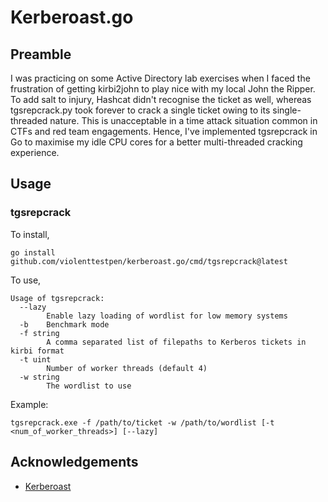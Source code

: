 # Kerberoast.go

## Preamble

I was practicing on some Active Directory lab exercises when I faced the frustration of getting kirbi2john to play nice with my local John the Ripper. To add salt to injury, Hashcat didn't recognise the ticket as well, whereas tgsrepcrack.py took forever to crack a single ticket owing to its single-threaded nature. This is unacceptable in a time attack situation common in CTFs and red team engagements. Hence, I've implemented tgsrepcrack in Go to maximise my idle CPU cores for a better multi-threaded cracking experience.

## Usage

### tgsrepcrack

To install,

```
go install github.com/violenttestpen/kerberoast.go/cmd/tgsrepcrack@latest
```

To use,

```
Usage of tgsrepcrack:
  --lazy
        Enable lazy loading of wordlist for low memory systems
  -b    Benchmark mode
  -f string
        A comma separated list of filepaths to Kerberos tickets in kirbi format
  -t uint
        Number of worker threads (default 4)
  -w string
        The wordlist to use
```

Example:

```
tgsrepcrack.exe -f /path/to/ticket -w /path/to/wordlist [-t <num_of_worker_threads>] [--lazy]
```

## Acknowledgements

- [Kerberoast](https://github.com/nidem/kerberoast)